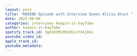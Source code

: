 ```yaml
---
layout: post
title: "REWIND Episode with Interview Queen Alicia Atout "
date: 2023-09-06
categories: interviews keepin-it-kayfabe
author: keepin-it-kayfabe
spotify_track_id: 3gXnKVMLMVUdbivtX4jDai
youtube_video_id: 
apple_track_id: 
youtube_metadata: 
---
```

